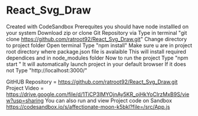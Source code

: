 # React_Svg_Draw
Created with CodeSandbox
Prerequites 
you should have node installled on your system 
Download zip or clone Git Repository via 
Type in terminal "git clone https://github.com/ratroot92/React_Svg_Draw.git"
Change directory to project folder 
Open terminal 
Type "npm install"
Make sure u are in project root directory where package.json file is avalaible
This will install required dependices and in node_modules folder 
Now to run the project 
Type "npm start "
It will automatically launch project in your default browser
If it does not 
Type "http://localhost:3000/"

GitHUB Repository = https://github.com/ratroot92/React_Svg_Draw.git
Project Video = https://drive.google.com/file/d/1TiCP3IMYOjnAy5KR_ojHkYoCIrzMxB9S/view?usp=sharing
You can also run and view Project code on Sandbox
https://codesandbox.io/s/affectionate-moon-k5bkl?file=/src/App.js
